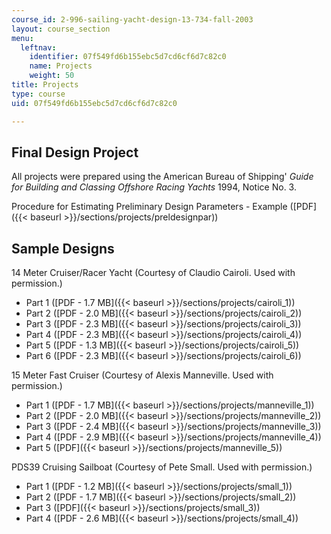```yaml
---
course_id: 2-996-sailing-yacht-design-13-734-fall-2003
layout: course_section
menu:
  leftnav:
    identifier: 07f549fd6b155ebc5d7cd6cf6d7c82c0
    name: Projects
    weight: 50
title: Projects
type: course
uid: 07f549fd6b155ebc5d7cd6cf6d7c82c0

---
```


Final Design Project
--------------------

All projects were prepared using the American Bureau of Shipping' _Guide for Building and Classing Offshore Racing Yachts_ 1994, Notice No. 3.

Procedure for Estimating Preliminary Design Parameters - Example ([PDF]({{< baseurl >}}/sections/projects/preldesignpar))

Sample Designs
--------------

14 Meter Cruiser/Racer Yacht (Courtesy of Claudio Cairoli. Used with permission.)

*   Part 1 ([PDF - 1.7 MB]({{< baseurl >}}/sections/projects/cairoli_1))
*   Part 2 ([PDF - 2.0 MB]({{< baseurl >}}/sections/projects/cairoli_2))
*   Part 3 ([PDF - 2.3 MB]({{< baseurl >}}/sections/projects/cairoli_3))
*   Part 4 ([PDF - 2.3 MB]({{< baseurl >}}/sections/projects/cairoli_4))
*   Part 5 ([PDF - 1.3 MB]({{< baseurl >}}/sections/projects/cairoli_5))
*   Part 6 ([PDF - 2.3 MB]({{< baseurl >}}/sections/projects/cairoli_6))

15 Meter Fast Cruiser (Courtesy of Alexis Manneville. Used with permission.)

*   Part 1 ([PDF - 1.7 MB]({{< baseurl >}}/sections/projects/manneville_1))
*   Part 2 ([PDF - 2.0 MB]({{< baseurl >}}/sections/projects/manneville_2))
*   Part 3 ([PDF - 2.4 MB]({{< baseurl >}}/sections/projects/manneville_3))
*   Part 4 ([PDF - 2.9 MB]({{< baseurl >}}/sections/projects/manneville_4))
*   Part 5 ([PDF]({{< baseurl >}}/sections/projects/manneville_5))

PDS39 Cruising Sailboat (Courtesy of Pete Small. Used with permission.)

*   Part 1 ([PDF - 1.2 MB]({{< baseurl >}}/sections/projects/small_1))
*   Part 2 ([PDF - 1.7 MB]({{< baseurl >}}/sections/projects/small_2))
*   Part 3 ([PDF]({{< baseurl >}}/sections/projects/small_3))
*   Part 4 ([PDF - 2.6 MB]({{< baseurl >}}/sections/projects/small_4))